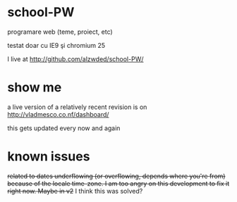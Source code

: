 school-PW
=========

programare web (teme, proiect, etc)

testat doar cu IE9 şi chromium 25

I live at http://github.com/alzwded/school-PW/

show me
=======

a live version of a relatively recent revision is on
http://vladmesco.co.nf/dashboard/

this gets updated every now and again

known issues
============

~~related to dates underflowing (or overflowing, depends where you're from) because of the locale time-zone. I am too angry on this development to fix it right now. Maybe in v2~~
I think this was solved?
